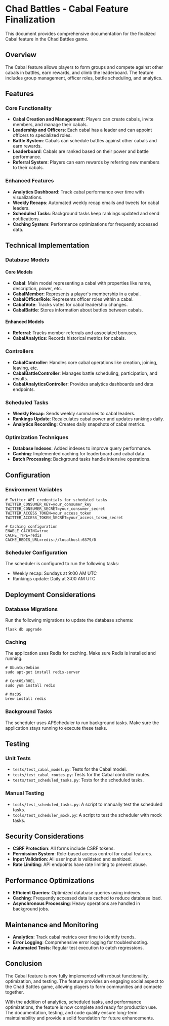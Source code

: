# Chad Battles - Cabal Feature Finalization

This document provides comprehensive documentation for the finalized Cabal feature in the Chad Battles game.

## Overview

The Cabal feature allows players to form groups and compete against other cabals in battles, earn rewards, and climb the leaderboard. The feature includes group management, officer roles, battle scheduling, and analytics.

## Features

### Core Functionality
- **Cabal Creation and Management**: Players can create cabals, invite members, and manage their cabals.
- **Leadership and Officers**: Each cabal has a leader and can appoint officers to specialized roles.
- **Battle System**: Cabals can schedule battles against other cabals and earn rewards.
- **Leaderboard**: Cabals are ranked based on their power and battle performance.
- **Referral System**: Players can earn rewards by referring new members to their cabals.

### Enhanced Features
- **Analytics Dashboard**: Track cabal performance over time with visualizations.
- **Weekly Recaps**: Automated weekly recap emails and tweets for cabal leaders.
- **Scheduled Tasks**: Background tasks keep rankings updated and send notifications.
- **Caching System**: Performance optimizations for frequently accessed data.

## Technical Implementation

### Database Models

#### Core Models
- **Cabal**: Main model representing a cabal with properties like name, description, power, etc.
- **CabalMember**: Represents a player's membership in a cabal.
- **CabalOfficerRole**: Represents officer roles within a cabal.
- **CabalVote**: Tracks votes for cabal leadership changes.
- **CabalBattle**: Stores information about battles between cabals.

#### Enhanced Models
- **Referral**: Tracks member referrals and associated bonuses.
- **CabalAnalytics**: Records historical metrics for cabals.

### Controllers

- **CabalController**: Handles core cabal operations like creation, joining, leaving, etc.
- **CabalBattleController**: Manages battle scheduling, participation, and results.
- **CabalAnalyticsController**: Provides analytics dashboards and data endpoints.

### Scheduled Tasks

- **Weekly Recap**: Sends weekly summaries to cabal leaders.
- **Rankings Update**: Recalculates cabal power and updates rankings daily.
- **Analytics Recording**: Creates daily snapshots of cabal metrics.

### Optimization Techniques

- **Database Indexes**: Added indexes to improve query performance.
- **Caching**: Implemented caching for leaderboard and cabal data.
- **Batch Processing**: Background tasks handle intensive operations.

## Configuration

### Environment Variables

```
# Twitter API credentials for scheduled tasks
TWITTER_CONSUMER_KEY=your_consumer_key
TWITTER_CONSUMER_SECRET=your_consumer_secret
TWITTER_ACCESS_TOKEN=your_access_token
TWITTER_ACCESS_TOKEN_SECRET=your_access_token_secret

# Caching configuration
ENABLE_CACHING=true
CACHE_TYPE=redis
CACHE_REDIS_URL=redis://localhost:6379/0
```

### Scheduler Configuration

The scheduler is configured to run the following tasks:
- Weekly recap: Sundays at 9:00 AM UTC
- Rankings update: Daily at 3:00 AM UTC

## Deployment Considerations

### Database Migrations

Run the following migrations to update the database schema:
```
flask db upgrade
```

### Caching

The application uses Redis for caching. Make sure Redis is installed and running:
```
# Ubuntu/Debian
sudo apt-get install redis-server

# CentOS/RHEL
sudo yum install redis

# MacOS
brew install redis
```

### Background Tasks

The scheduler uses APScheduler to run background tasks. Make sure the application stays running to execute these tasks.

## Testing

### Unit Tests

- `tests/test_cabal_model.py`: Tests for the Cabal model.
- `tests/test_cabal_routes.py`: Tests for the Cabal controller routes.
- `tests/test_scheduled_tasks.py`: Tests for the scheduled tasks.

### Manual Testing

- `tools/test_scheduled_tasks.py`: A script to manually test the scheduled tasks.
- `tools/test_scheduler_mock.py`: A script to test the scheduler with mock tasks.

## Security Considerations

- **CSRF Protection**: All forms include CSRF tokens.
- **Permission System**: Role-based access control for cabal features.
- **Input Validation**: All user input is validated and sanitized.
- **Rate Limiting**: API endpoints have rate limiting to prevent abuse.

## Performance Optimizations

- **Efficient Queries**: Optimized database queries using indexes.
- **Caching**: Frequently accessed data is cached to reduce database load.
- **Asynchronous Processing**: Heavy operations are handled in background jobs.

## Maintenance and Monitoring

- **Analytics**: Track cabal metrics over time to identify trends.
- **Error Logging**: Comprehensive error logging for troubleshooting.
- **Automated Tests**: Regular test execution to catch regressions.

## Conclusion

The Cabal feature is now fully implemented with robust functionality, optimization, and testing. The feature provides an engaging social aspect to the Chad Battles game, allowing players to form communities and compete together.

With the addition of analytics, scheduled tasks, and performance optimizations, the feature is now complete and ready for production use. The documentation, testing, and code quality ensure long-term maintainability and provide a solid foundation for future enhancements. 